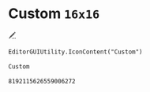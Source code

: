 # Custom `16x16`
<img src="/img/Custom.png" width=16 height=16>

``` CSharp
EditorGUIUtility.IconContent("Custom")
```
```
Custom
```
```
8192115626559006272
```
